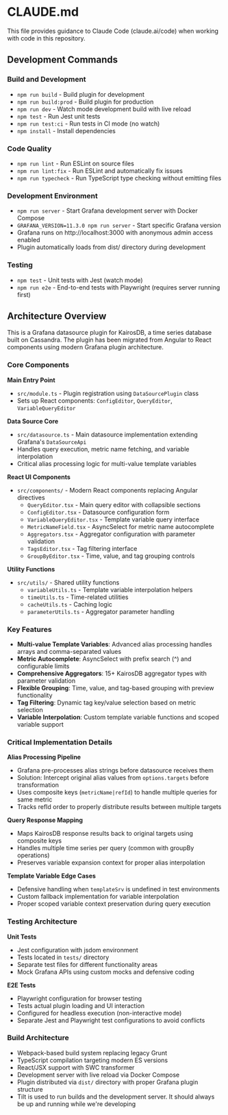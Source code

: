 # CLAUDE.md

This file provides guidance to Claude Code (claude.ai/code) when working with code in this repository.

## Development Commands

### Build and Development
- `npm run build` - Build plugin for development
- `npm run build:prod` - Build plugin for production
- `npm run dev` - Watch mode development build with live reload
- `npm test` - Run Jest unit tests
- `npm run test:ci` - Run tests in CI mode (no watch)
- `npm install` - Install dependencies

### Code Quality
- `npm run lint` - Run ESLint on source files
- `npm run lint:fix` - Run ESLint and automatically fix issues
- `npm run typecheck` - Run TypeScript type checking without emitting files

### Development Environment
- `npm run server` - Start Grafana development server with Docker Compose
- `GRAFANA_VERSION=11.3.0 npm run server` - Start specific Grafana version
- Grafana runs on http://localhost:3000 with anonymous admin access enabled
- Plugin automatically loads from dist/ directory during development

### Testing
- `npm test` - Unit tests with Jest (watch mode)
- `npm run e2e` - End-to-end tests with Playwright (requires server running first)

## Architecture Overview

This is a Grafana datasource plugin for KairosDB, a time series database built on Cassandra. The plugin has been migrated from Angular to React components using modern Grafana plugin architecture.

### Core Components

**Main Entry Point**
- `src/module.ts` - Plugin registration using `DataSourcePlugin` class
- Sets up React components: `ConfigEditor`, `QueryEditor`, `VariableQueryEditor`

**Data Source Core**
- `src/datasource.ts` - Main datasource implementation extending Grafana's `DataSourceApi`
- Handles query execution, metric name fetching, and variable interpolation
- Critical alias processing logic for multi-value template variables

**React UI Components**
- `src/components/` - Modern React components replacing Angular directives
  - `QueryEditor.tsx` - Main query editor with collapsible sections
  - `ConfigEditor.tsx` - Datasource configuration form
  - `VariableQueryEditor.tsx` - Template variable query interface
  - `MetricNameField.tsx` - AsyncSelect for metric name autocomplete
  - `Aggregators.tsx` - Aggregator configuration with parameter validation
  - `TagsEditor.tsx` - Tag filtering interface
  - `GroupByEditor.tsx` - Time, value, and tag grouping controls

**Utility Functions**
- `src/utils/` - Shared utility functions
  - `variableUtils.ts` - Template variable interpolation helpers
  - `timeUtils.ts` - Time-related utilities
  - `cacheUtils.ts` - Caching logic
  - `parameterUtils.ts` - Aggregator parameter handling

### Key Features
- **Multi-value Template Variables**: Advanced alias processing handles arrays and comma-separated values
- **Metric Autocomplete**: AsyncSelect with prefix search (^) and configurable limits
- **Comprehensive Aggregators**: 15+ KairosDB aggregator types with parameter validation
- **Flexible Grouping**: Time, value, and tag-based grouping with preview functionality
- **Tag Filtering**: Dynamic tag key/value selection based on metric selection
- **Variable Interpolation**: Custom template variable functions and scoped variable support

### Critical Implementation Details

**Alias Processing Pipeline**
- Grafana pre-processes alias strings before datasource receives them
- Solution: Intercept original alias values from `options.targets` before transformation
- Uses composite keys (`metricName|refId`) to handle multiple queries for same metric
- Tracks refId order to properly distribute results between multiple targets

**Query Response Mapping**
- Maps KairosDB response results back to original targets using composite keys
- Handles multiple time series per query (common with groupBy operations)  
- Preserves variable expansion context for proper alias interpolation

**Template Variable Edge Cases**
- Defensive handling when `templateSrv` is undefined in test environments
- Custom fallback implementation for variable interpolation
- Proper scoped variable context preservation during query execution

### Testing Architecture

**Unit Tests**
- Jest configuration with jsdom environment
- Tests located in `tests/` directory  
- Separate test files for different functionality areas
- Mock Grafana APIs using custom mocks and defensive coding

**E2E Tests**  
- Playwright configuration for browser testing
- Tests actual plugin loading and UI interaction
- Configured for headless execution (non-interactive mode)
- Separate Jest and Playwright test configurations to avoid conflicts

### Build Architecture
- Webpack-based build system replacing legacy Grunt
- TypeScript compilation targeting modern ES versions
- React/JSX support with SWC transformer
- Development server with live reload via Docker Compose
- Plugin distributed via `dist/` directory with proper Grafana plugin structure
- Tilt is used to run builds and the development server. It should always be up and running while we're developing